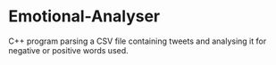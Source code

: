 # Emotional-Analyser
C++ program parsing a CSV file containing tweets and analysing it for negative or positive words used.
